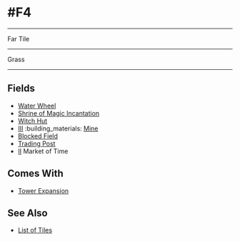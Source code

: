 # #F4

___
Far Tile
___
Grass
___


## Fields

- [Water Wheel](../fields/water_wheel.md)
- [Shrine of Magic Incantation](../fields/shrine_of_magic_incantation.md)
- [Witch Hut](../fields/witch_hut.md)
- [Ⅲ](../difficulties.md) :building_materials: [Mine](../fields/mine.md)
- [Blocked Field](../keywords/blocked_field.md)
- [Trading Post](../trading.md)
- [Ⅱ](../difficulties.md) Market of Time


## Comes With

- [Tower Expansion](../content/tower_expansion.md)


## See Also

- [List of Tiles](index.md)
